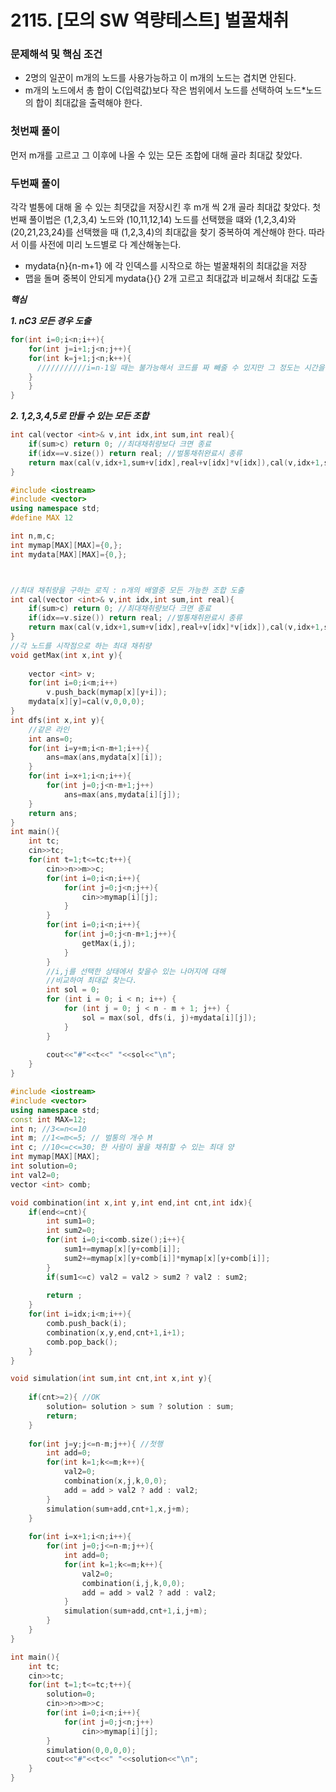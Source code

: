 

# 2115. [모의 SW 역량테스트] 벌꿀채취 

> [문제]: https://swexpertacademy.com/main/code/problem/problemDetail.do?contestProbId=AV5V4A46AdIDFAWu
>
> 

### 문제해석 및 핵심 조건

- 2명의 일꾼이 m개의 노드를 사용가능하고 이 m개의 노드는 겹치면 안된다.
- m개의 노드에서 총 합이 C(입력값)보다 작은 범위에서 노드를 선택하여 노드*노드의 합이 최대값을 출력해야 한다.



### 첫번째 풀이

먼저 m개를 고르고 그 이후에 나올 수 있는 모든 조합에 대해 골라 최대값 찾았다.



### 두번째 풀이

각각 벌통에 대해 올 수 있는 최댓값을 저장시킨 후 m개 씩 2개 골라 최대값 찾았다. 첫번째 풀이법은 (1,2,3,4) 노드와 (10,11,12,14) 노드를 선택했을 떄와 (1,2,3,4)와 (20,21,23,24)를 선택했을 때 (1,2,3,4)의 최대값을 찾기 중복하여 계산해야 한다. 따라서 이를 사전에 미리 노드별로 다 계산해놓는다.

- mydata{n}{n-m+1} 에 각 인덱스를 시작으로 하는 벌꿀채취의 최대값을 저장
- 맵을 돌며 중복이 안되게 mydata{}{} 2개 고르고 최대값과 비교해서 최대값 도출

***핵심***

***1. nC3 모든 경우 도출***

```c++
for(int i=0;i<n;i++){
	for(int j=i+1;j<n;j++){
    for(int k=j+1;j<n;k++){
      ///////////i=n-1일 때는 불가능해서 코드를 짜 빼줄 수 있지만 그 정도는 시간을 얼마 잡아먹지 않는다.
    }
	}
}
```

***2. 1,2,3,4,5로 만들 수 있는 모든 조합***

``` c++
int cal(vector <int>& v,int idx,int sum,int real){
    if(sum>c) return 0; //최대채취량보다 크면 종료
    if(idx==v.size()) return real; //벌통채취완료시 종류
    return max(cal(v,idx+1,sum+v[idx],real+v[idx]*v[idx]),cal(v,idx+1,sum,real));
}
```



```c++
#include <iostream>
#include <vector>
using namespace std;
#define MAX 12

int n,m,c;
int mymap[MAX][MAX]={0,};
int mydata[MAX][MAX]={0,};



//최대 채취량을 구하는 로직 : n개의 배열중 모든 가능한 조합 도출
int cal(vector <int>& v,int idx,int sum,int real){
    if(sum>c) return 0; //최대채취량보다 크면 종료
    if(idx==v.size()) return real; //벌통채취완료시 종류
    return max(cal(v,idx+1,sum+v[idx],real+v[idx]*v[idx]),cal(v,idx+1,sum,real));
}
//각 노드를 시작점으로 하는 최대 채취량
void getMax(int x,int y){
    
    vector <int> v;
    for(int i=0;i<m;i++)
        v.push_back(mymap[x][y+i]);
    mydata[x][y]=cal(v,0,0,0);
}
int dfs(int x,int y){
    //같은 라인
    int ans=0;
    for(int i=y+m;i<n-m+1;i++){
        ans=max(ans,mydata[x][i]);
    }
    for(int i=x+1;i<n;i++){
        for(int j=0;j<n-m+1;j++)
            ans=max(ans,mydata[i][j]);
    }
    return ans;
}
int main(){
    int tc;
    cin>>tc;
    for(int t=1;t<=tc;t++){
        cin>>n>>m>>c;
        for(int i=0;i<n;i++){
            for(int j=0;j<n;j++){
                cin>>mymap[i][j];
            }
        }
        for(int i=0;i<n;i++){
            for(int j=0;j<n-m+1;j++){
                getMax(i,j);
            }
        }
        //i,j를 선택한 상태에서 찾을수 있는 나머지에 대해
        //비교하여 최대값 찾는다.
        int sol = 0;
        for (int i = 0; i < n; i++) {
            for (int j = 0; j < n - m + 1; j++) {
                sol = max(sol, dfs(i, j)+mydata[i][j]);
            }
        }
        
        cout<<"#"<<t<<" "<<sol<<"\n";
    }
}

```





``` c++
#include <iostream>
#include <vector>
using namespace std;
const int MAX=12;
int n; //3<=n<=10
int m; //1<=m<=5; // 벌통의 개수 M
int c; //10<=c<=30; 한 사람이 꿀을 채취할 수 있는 최대 양
int mymap[MAX][MAX];
int solution=0;
int val2=0;
vector <int> comb;

void combination(int x,int y,int end,int cnt,int idx){
    if(end<=cnt){
        int sum1=0;
        int sum2=0;
        for(int i=0;i<comb.size();i++){
            sum1+=mymap[x][y+comb[i]];
            sum2+=mymap[x][y+comb[i]]*mymap[x][y+comb[i]];
        }
        if(sum1<=c) val2 = val2 > sum2 ? val2 : sum2;
        
        return ;
    }
    for(int i=idx;i<m;i++){
        comb.push_back(i);
        combination(x,y,end,cnt+1,i+1);
        comb.pop_back();
    }
}

void simulation(int sum,int cnt,int x,int y){
    
    if(cnt>=2){ //OK
        solution= solution > sum ? solution : sum;
        return;
    }
    
    for(int j=y;j<=n-m;j++){ //첫행
        int add=0;
        for(int k=1;k<=m;k++){
            val2=0;
            combination(x,j,k,0,0);
            add = add > val2 ? add : val2;
        }
        simulation(sum+add,cnt+1,x,j+m);
    }
    
    for(int i=x+1;i<n;i++){
        for(int j=0;j<=n-m;j++){
            int add=0;
            for(int k=1;k<=m;k++){
                val2=0;
                combination(i,j,k,0,0);
                add = add > val2 ? add : val2;
            }
            simulation(sum+add,cnt+1,i,j+m);
        }
    }
}

int main(){
    int tc;
    cin>>tc;
    for(int t=1;t<=tc;t++){
        solution=0;
        cin>>n>>m>>c;
        for(int i=0;i<n;i++){
            for(int j=0;j<n;j++)
                cin>>mymap[i][j];
        }
        simulation(0,0,0,0);
        cout<<"#"<<t<<" "<<solution<<"\n";
    }
}
```

